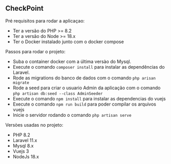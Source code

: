 ## CheckPoint

Pré requisitos para rodar a aplicaçao:

-   Ter a versão do PHP >= 8.2
-   Ter a versão do Node >= 18.x
-   Ter o Docker instalado junto com o docker compose

Passos para rodar o projeto:

-   Suba o container docker com a última versào do Mysql.
-   Execute o comando `composer install` para instalar as dependências do Laravel.
-   Rode as migrations do banco de dados com o comando `php arisan migrate`
-   Rode a seed para criar o usuario Admin da aplicação com o comando `php artisan db:seed --class AdminSeeder`
-   Execute o comando `npm install` para instalar as dependencias do vuejs
-   Execute o comando `npm run build` para poder compilar os arquivos vuejs
-   Inicie o servidor rodando o comando `php artisan serve`

Versòes usadas no projeto:

-   PHP 8.2
-   Laravel 11.x
-   Mysql 8.x
-   Vuejs 3
-   NodeJs 18.x

